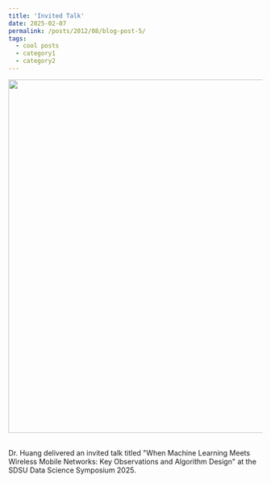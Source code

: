 ```yaml
---
title: 'Invited Talk'
date: 2025-02-07
permalink: /posts/2012/08/blog-post-5/
tags:
  - cool posts
  - category1
  - category2
---
```


<center><img src='/images/uc.jpeg' width='700'></center><br/>

Dr. Huang delivered an invited talk titled "When Machine Learning Meets Wireless Mobile Networks: Key Observations and Algorithm Design" at the SDSU Data Science Symposium 2025.


